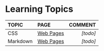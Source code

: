 # Learning Topics

|TOPIC|PAGE                  |COMMENT |
|:----|:---------------------|-------:|
|CSS  |[Web Pages](web-pages)|*[todo]*|
|Markdown|[Web Pages](web-pages)|*[todo]*|






    

